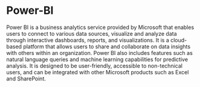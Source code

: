 # Power-BI
Power BI is a business analytics service provided by Microsoft that enables users to connect to various data sources, visualize and analyze data through interactive dashboards, reports, and visualizations. It is a cloud-based platform that allows users to share and collaborate on data insights with others within an organization. Power BI also includes features such as natural language queries and machine learning capabilities for predictive analysis. It is designed to be user-friendly, accessible to non-technical users, and can be integrated with other Microsoft products such as Excel and SharePoint.
